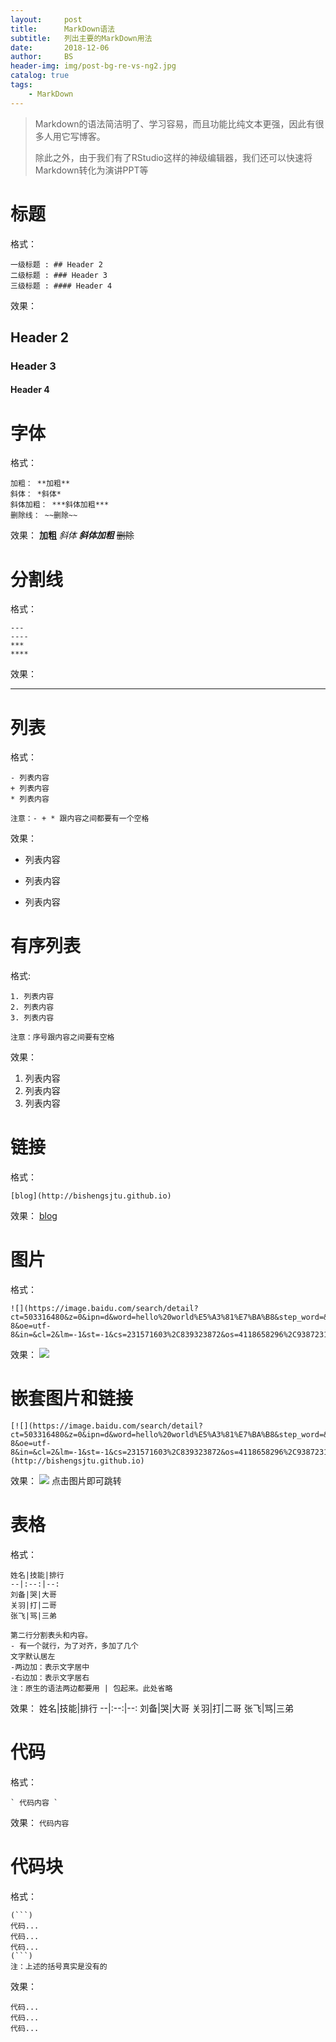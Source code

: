 ```yaml
---
layout:     post
title:      MarkDown语法
subtitle:   列出主要的MarkDown用法
date:       2018-12-06
author:     BS
header-img: img/post-bg-re-vs-ng2.jpg
catalog: true
tags:
    - MarkDown
---
```


> Markdown的语法简洁明了、学习容易，而且功能比纯文本更强，因此有很多人用它写博客。
> 
> 除此之外，由于我们有了RStudio这样的神级编辑器，我们还可以快速将Markdown转化为演讲PPT等
> 
> 

# 标题
格式：
```
一级标题 : ## Header 2
二级标题 : ### Header 3
三级标题 : #### Header 4
```
效果：
## Header 2
### Header 3
#### Header 4

# 字体
格式：
```
加粗： **加粗**
斜体： *斜体*
斜体加粗： ***斜体加粗***
删除线： ~~删除~~
```
效果：
**加粗**
*斜体*
***斜体加粗***
~~删除~~

# 分割线
格式：
```
---
----
***
****
```
效果：

---


# 列表
格式：
```
- 列表内容
+ 列表内容
* 列表内容

注意：- + * 跟内容之间都要有一个空格
```
效果：
- 列表内容
+ 列表内容
* 列表内容

# 有序列表
格式:
```
1. 列表内容
2. 列表内容
3. 列表内容

注意：序号跟内容之间要有空格
```
效果：
1. 列表内容
2. 列表内容
3. 列表内容

# 链接
格式：
``` 
[blog](http://bishengsjtu.github.io)
```
效果：
[blog](http://bishengsjtu.github.io)

# 图片
格式：
```
![](https://image.baidu.com/search/detail?ct=503316480&z=0&ipn=d&word=hello%20world%E5%A3%81%E7%BA%B8&step_word=&hs=0&pn=19&spn=0&di=197079088141&pi=0&rn=1&tn=baiduimagedetail&is=0%2C0&istype=2&ie=utf-8&oe=utf-8&in=&cl=2&lm=-1&st=-1&cs=231571603%2C839323872&os=4118658296%2C938723148&simid=0%2C0&adpicid=0&lpn=0&ln=1898&fr=&fmq=1544102743779_R&fm=result&ic=0&s=undefined&hd=0&latest=0&copyright=0&se=&sme=&tab=0&width=&height=&face=undefined&ist=&jit=&cg=&bdtype=0&oriquery=&objurl=http%3A%2F%2Fimg08.oneniceapp.com%2Fupload%2Fpaster2%2F257%2Fadver_pic_1418018893.jpg&fromurl=ippr_z2C%24qAzdH3FAzdH3Fooo_z%26e3B5gjgtvjwrr_z%26e3Bv54AzdH3Ffptvhj6AzdH3Fdc0%3Fgu654%3Dojviwp_454jgp%26wvp%3Dfiw6j_fptvhj6%267t1%3Dldc89nc%26op%3Dlla%26wrr_ej6ft5g%3Dd_z%26e3Bc%26u654%3Dpt4jstgj&gsm=0&rpstart=0&rpnum=0&islist=&querylist=&selected_tags=0)
```
效果：
![](https://image.baidu.com/search/detail?ct=503316480&z=0&ipn=d&word=hello%20world%E5%A3%81%E7%BA%B8&step_word=&hs=0&pn=19&spn=0&di=197079088141&pi=0&rn=1&tn=baiduimagedetail&is=0%2C0&istype=2&ie=utf-8&oe=utf-8&in=&cl=2&lm=-1&st=-1&cs=231571603%2C839323872&os=4118658296%2C938723148&simid=0%2C0&adpicid=0&lpn=0&ln=1898&fr=&fmq=1544102743779_R&fm=result&ic=0&s=undefined&hd=0&latest=0&copyright=0&se=&sme=&tab=0&width=&height=&face=undefined&ist=&jit=&cg=&bdtype=0&oriquery=&objurl=http%3A%2F%2Fimg08.oneniceapp.com%2Fupload%2Fpaster2%2F257%2Fadver_pic_1418018893.jpg&fromurl=ippr_z2C%24qAzdH3FAzdH3Fooo_z%26e3B5gjgtvjwrr_z%26e3Bv54AzdH3Ffptvhj6AzdH3Fdc0%3Fgu654%3Dojviwp_454jgp%26wvp%3Dfiw6j_fptvhj6%267t1%3Dldc89nc%26op%3Dlla%26wrr_ej6ft5g%3Dd_z%26e3Bc%26u654%3Dpt4jstgj&gsm=0&rpstart=0&rpnum=0&islist=&querylist=&selected_tags=0)

# 嵌套图片和链接
```
[![](https://image.baidu.com/search/detail?ct=503316480&z=0&ipn=d&word=hello%20world%E5%A3%81%E7%BA%B8&step_word=&hs=0&pn=19&spn=0&di=197079088141&pi=0&rn=1&tn=baiduimagedetail&is=0%2C0&istype=2&ie=utf-8&oe=utf-8&in=&cl=2&lm=-1&st=-1&cs=231571603%2C839323872&os=4118658296%2C938723148&simid=0%2C0&adpicid=0&lpn=0&ln=1898&fr=&fmq=1544102743779_R&fm=result&ic=0&s=undefined&hd=0&latest=0&copyright=0&se=&sme=&tab=0&width=&height=&face=undefined&ist=&jit=&cg=&bdtype=0&oriquery=&objurl=http%3A%2F%2Fimg08.oneniceapp.com%2Fupload%2Fpaster2%2F257%2Fadver_pic_1418018893.jpg&fromurl=ippr_z2C%24qAzdH3FAzdH3Fooo_z%26e3B5gjgtvjwrr_z%26e3Bv54AzdH3Ffptvhj6AzdH3Fdc0%3Fgu654%3Dojviwp_454jgp%26wvp%3Dfiw6j_fptvhj6%267t1%3Dldc89nc%26op%3Dlla%26wrr_ej6ft5g%3Dd_z%26e3Bc%26u654%3Dpt4jstgj&gsm=0&rpstart=0&rpnum=0&islist=&querylist=&selected_tags=0)](http://bishengsjtu.github.io)
```
效果：
[![](https://image.baidu.com/search/detail?ct=503316480&z=0&ipn=d&word=hello%20world%E5%A3%81%E7%BA%B8&step_word=&hs=0&pn=19&spn=0&di=197079088141&pi=0&rn=1&tn=baiduimagedetail&is=0%2C0&istype=2&ie=utf-8&oe=utf-8&in=&cl=2&lm=-1&st=-1&cs=231571603%2C839323872&os=4118658296%2C938723148&simid=0%2C0&adpicid=0&lpn=0&ln=1898&fr=&fmq=1544102743779_R&fm=result&ic=0&s=undefined&hd=0&latest=0&copyright=0&se=&sme=&tab=0&width=&height=&face=undefined&ist=&jit=&cg=&bdtype=0&oriquery=&objurl=http%3A%2F%2Fimg08.oneniceapp.com%2Fupload%2Fpaster2%2F257%2Fadver_pic_1418018893.jpg&fromurl=ippr_z2C%24qAzdH3FAzdH3Fooo_z%26e3B5gjgtvjwrr_z%26e3Bv54AzdH3Ffptvhj6AzdH3Fdc0%3Fgu654%3Dojviwp_454jgp%26wvp%3Dfiw6j_fptvhj6%267t1%3Dldc89nc%26op%3Dlla%26wrr_ej6ft5g%3Dd_z%26e3Bc%26u654%3Dpt4jstgj&gsm=0&rpstart=0&rpnum=0&islist=&querylist=&selected_tags=0)](http://bishengsjtu.github.io)
点击图片即可跳转

# 表格
格式：
```
姓名|技能|排行
--|:--:|--:
刘备|哭|大哥
关羽|打|二哥
张飞|骂|三弟

第二行分割表头和内容。
- 有一个就行，为了对齐，多加了几个
文字默认居左
-两边加：表示文字居中
-右边加：表示文字居右
注：原生的语法两边都要用 | 包起来。此处省略
```
效果：
姓名|技能|排行
--|:--:|--:
刘备|哭|大哥
关羽|打|二哥
张飞|骂|三弟

# 代码
格式：
```
` 代码内容 `
```
效果：
` 代码内容 `

# 代码块
格式：
```
(```)
代码...
代码...
代码...
(```)
注：上述的括号真实是没有的
```
效果：
```
代码...
代码...
代码...
```